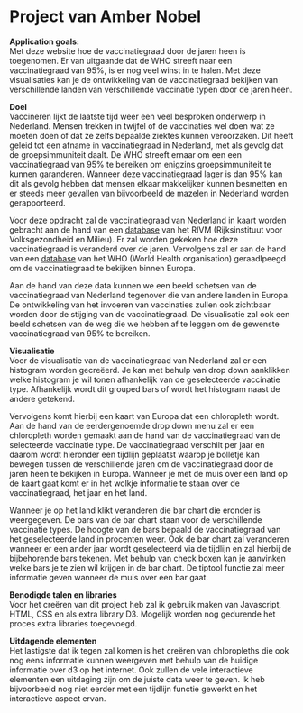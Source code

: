 Project van Amber Nobel
============
**Application goals:**<br>
Met deze website hoe de vaccinatiegraad door de jaren heen is toegenomen. Er van uitgaande dat de WHO streeft naar een vaccinatiegraad van 95%, is er nog veel winst in te halen. Met deze visualisaties kan je de ontwikkeling van de vaccinatiegraad bekijken van verschillende landen van verschillende vaccinatie typen door de jaren heen. 

**Doel**<br>
Vaccineren lijkt de laatste tijd weer een veel besproken onderwerp in Nederland. Mensen trekken in twijfel of de vaccinaties wel doen wat ze moeten doen of dat ze zelfs bepaalde ziektes kunnen veroorzaken. Dit heeft geleid tot een afname in vaccinatiegraad in Nederland, met als gevolg dat de groepsimmuniteit daalt. De WHO streeft ernaar om een een vaccinatiegraad van 95% te bereiken om enigzins groepsimmuniteit te kunnen garanderen. Wanneer deze vaccinatiegraad lager is dan 95% kan dit als gevolg hebben dat mensen elkaar makkelijker kunnen besmetten en er steeds meer gevallen van bijvoorbeeld de mazelen in Nederland worden gerapporteerd.

Voor deze opdracht zal de vaccinatiegraad van Nederland in kaart worden gebracht aan de hand van een [database](https://www.volksgezondheidenzorg.info/onderwerp/vaccinaties/cijfers-context/trends#node-trend-vaccinatiegraad-zuigelingen) van het RIVM (Rijksinstituut voor Volksgezondheid en Milieu). Er zal worden gekeken hoe deze vaccinatiegraad is veranderd over de jaren. Vervolgens zal er aan de hand van een [database](http://apps.who.int/gho/data/node.main.A824?lang=en) van het WHO (World Health organisation) geraadlpeegd om de vaccinatiegraad te bekijken binnen Europa.

Aan de hand van deze data kunnen we een beeld schetsen van de vaccinatiegraad van Nederland tegenover die van andere landen in Europa. De ontwikkeling van het invoeren van vaccinaties zullen ook zichtbaar worden door de stijging van de vaccinatiegraad. De visualisatie zal ook een beeld schetsen van de weg die we hebben af te leggen om de gewenste vaccinatiegraad van 95% te bereiken.

**Visualisatie**<br>
Voor de visualisatie van de vaccinatiegraad van Nederland zal er een histogram worden gecreëerd. Je kan met behulp van drop down aanklikken welke histogram je wil tonen afhankelijk van de geselecteerde vaccinatie type. Afhankelijk wordt dit grouped bars of wordt het histogram naast de andere getekend.

Vervolgens komt hierbij een kaart van Europa dat een chloropleth wordt. Aan de hand van de eerdergenoemde drop down menu zal er een chloropleth worden gemaakt aan de hand van de vaccinatiegraad van de selecteerde vaccinatie type. De vaccinatiegraad verschilt per jaar en daarom wordt hieronder een tijdlijn geplaatst waarop je bolletje kan bewegen tussen de verschillende jaren om de vaccinatiegraad door de jaren heen te bekijken in Europa. Wanneer je met de muis over een land op de kaart gaat komt er in het wolkje informatie te staan over de vaccinatiegraad, het jaar en het land. 

Wanneer je op het land klikt veranderen die bar chart die eronder is weergegeven. De bars van de bar chart staan voor de verschillende vaccinatie types. De hoogte van de bars bepaald de vaccinatiegraad van het geselecteerde land in procenten weer. Ook de bar chart zal veranderen wanneer er een ander jaar wordt geselecteerd via de tijdlijn en zal hierbij de bijbehorende bars tekenen. Met behulp van check boxen kan je aanvinken welke bars je te zien wil krijgen in de bar chart. De tiptool functie zal meer informatie geven wanneer de muis over een bar gaat.

**Benodigde talen en libraries**<br>
Voor het creëren van dit project heb zal ik gebruik maken van Javascript, HTML, CSS en als extra library D3. Mogelijk worden nog gedurende het proces extra libraries toegevoegd.

**Uitdagende elementen**<br>
Het lastigste dat ik tegen zal komen is het creëren van chloropleths die ook nog eens informatie kunnen weergeven met behulp van de huidige informatie over d3 op het internet. Ook zullen de vele interactieve elementen een uitdaging zijn om de juiste data weer te geven. Ik heb bijvoorbeeld nog niet eerder met een tijdlijn functie gewerkt en het interactieve aspect ervan.
